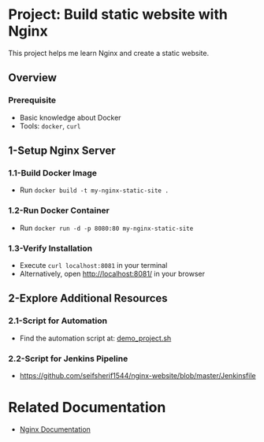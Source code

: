 # Project: Build static website with Nginx

This project helps me learn Nginx and create a static website.

## Overview
 
### Prerequisite

- Basic knowledge about Docker
- Tools: `docker`, `curl`

## 1-Setup Nginx Server

### 1.1-Build Docker Image

- Run `docker build -t my-nginx-static-site .`

### 1.2-Run Docker Container

- Run `docker run -d -p 8080:80 my-nginx-static-site`

### 1.3-Verify Installation

- Execute `curl localhost:8081` in your terminal
- Alternatively, open [http://localhost:8081/](http://localhost:8081/) in your browser

## 2-Explore Additional Resources

### 2.1-Script for Automation

- Find the automation script at: [demo_project.sh](./demo_project.sh)

### 2.2-Script for Jenkins Pipeline

- https://github.com/seifsherif1544/nginx-website/blob/master/Jenkinsfile

# Related Documentation

- [Nginx Documentation](https://docs.nginx.com/)

